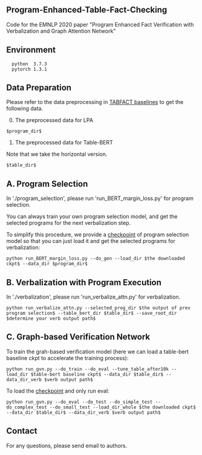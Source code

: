 ## Program-Enhanced-Table-Fact-Checking
Code for the EMNLP 2020 paper "Program Enhanced Fact Verification with Verbalization and Graph Attention Network"

## Environment
```
  python  3.7.3
  pytorch 1.3.1
```

## Data Preparation
Please refer to the data preprocessing in [TABFACT baselines](https://github.com/wenhuchen/Table-Fact-Checking) to get the following data.

0. The preprocessed data for LPA 
```
$program_dir$
```
1. The preprocessed data for Table-BERT

Note that we take the horizontal version.
```
$table_dir$
```

## A. Program Selection
In './program_selection', please run 'run_BERT_margin_loss.py' for program selection.

You can always train your own program selection model, and get the selected programs for the next verbalization step.

To simplify this procedure, we provide a [checkpoint](https://drive.google.com/file/d/1EBwMm6zMBmRDqS9-R3n9FTQRwHt4THsa/view?usp=sharing) of program selection model so that you can just load it and get the selected programs for verbalization:
```
python run_BERT_margin_loss.py --do_gen --load_dir $the downloaded ckpt$ --data_dir $program_dir$
```

## B. Verbalization with Program Execution
In './verbalization', please run 'run_verbalize_attn.py' for verbalization.

```
python run_verbalize_attn.py --selected_prog_dir $the output of prev program selection$ --table_bert_dir $table_dir$ --save_root_dir $determine your verb output path$
```

## C. Graph-based Verification Network
To train the grah-based verification model (here we can load a table-bert baseline ckpt to accelerate the training process):
```
python run_gvn.py --do_train --do_eval --tune_table_after10k --load_dir $table-bert baseline ckpt$ --data_dir $table_dir$ --data_dir_verb $verb output path$
```

To load the [checkpoint](https://drive.google.com/file/d/1B3URYBbDu_ybZEwk-NsNMex7F3sggeMK/view?usp=sharing) and only run eval:
```
python run_gvn.py --do_eval --do_test --do_simple_test --do_complex_test --do_small_test --load_dir_whole $the downloaded ckpt$ --data_dir $table_dir$ --data_dir_verb $verb output path$
```


## Contact

For any questions, please send email to authors.





